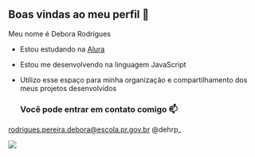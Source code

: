 ## Boas vindas ao meu perfil 💙

Meu nome é Debora Rodrigues

- Estou estudando na [Alura](https://www.alura.com.br)
- Estou me desenvolvendo na linguagem JavaScript
- Utilizo esse espaço para minha organização e compartilhamento dos meus projetos desenvolvidos

  ### Você pode entrar em contato comigo 📫

rodrigues.pereira.debora@escola.pr.gov.br
@dehrp_

![](https://media1.tenor.com/m/E3SNnvncEE0AAAAC/dance.gif)

